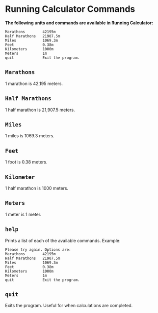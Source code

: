 # Running Calculator Commands

**The following units and commands are available in Running Calculator:**

```text
Marathons        42195m
Half Marathons   21907.5m
Miles            1069.3m
Feet             0.38m
Kilometers       1000m
Meters           1m
quit             Exit the program.
```

## `Marathons`

1 marathon is 42,195 meters.

## `Half Marathons`

1 half marathon is 21,907.5 meters.

## `Miles`

1 miles is 1069.3 meters.

## `Feet`

1 foot is 0.38 meters.

## `Kilometer`

1 half marathon is 1000 meters.

## `Meters`

1 meter is 1 meter.

## `help`

Prints a list of each of the available commands. Example:

```text
Please try again. Options are:
Marathons        42195m
Half Marathons   21907.5m
Miles            1069.3m
Feet             0.38m
Kilometers       1000m
Meters           1m
quit             Exit the program.
```

## `quit`

Exits the program. Useful for when calculations are completed.
